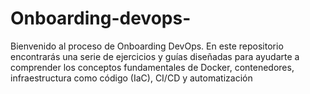 # Onboarding-devops-
Bienvenido al proceso de Onboarding DevOps. En este repositorio encontrarás una serie de ejercicios y guías diseñadas para ayudarte a comprender los conceptos fundamentales de Docker, contenedores, infraestructura como código (IaC), CI/CD y automatización
